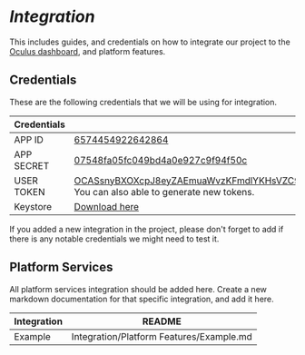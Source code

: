 # _Integration_

This includes guides, and credentials on how to integrate our project to the [Oculus dashboard](https://developer.oculus.com/manage/applications/6574454922642864), and platform features.

## Credentials

These are the following credentials that we will be using for integration.

| Credentials | Key |
| ------ | ------ |
| APP ID | [6574454922642864](https://developer.oculus.com/manage/applications/6574454922642864/api/) |
| APP SECRET | [07548fa05fc049bd4a0e927c9f94f50c](https://developer.oculus.com/manage/applications/6574454922642864/api/) |
| USER TOKEN | [OCASsnyBXOXcpJ8eyZAEmuaWvzKFmdlYKHsVZC9WGXRORnfJAeRpks36FscEZAem4ssn9dqgT8scEDSQDnDV2DUXQ1eI3WRPDYCBNppLCKQZDZD](https://developer.oculus.com/manage/applications/6574454922642864/api/) You can also able to generate new tokens. |
| Keystore | [Download here]() |

If you added a new integration in the project, please don't forget to add if there is any notable credentials we might need to test it.

## Platform Services

All platform services integration should be added here. Create a new markdown documentation for that specific integration, and add it here. 

| Integration | README |
| ------ | ------ |
| Example | Integration/Platform Features/Example.md |

